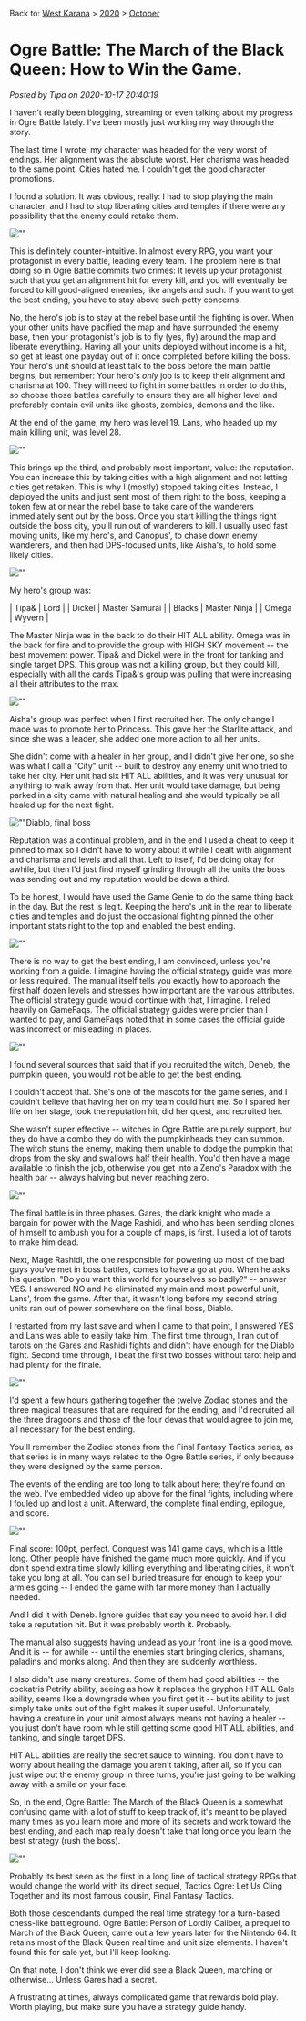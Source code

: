 Back to: [West Karana](/posts/westkarana.md) > [2020](/posts/2020/westkarana.md) > [October](./westkarana.md)
# Ogre Battle: The March of the Black Queen: How to Win the Game.

*Posted by Tipa on 2020-10-17 20:40:19*


I haven't really been blogging, streaming or even talking about my progress in Ogre Battle lately. I've been mostly just working my way through the story.



The last time I wrote, my character was headed for the very worst of endings. Her alignment was the absolute worst. Her charisma was headed to the same point. Cities hated me. I couldn't get the good character promotions.



I found a solution. It was obvious, really: I had to stop playing the main character, and I had to stop liberating cities and temples if there were any possibility that the enemy could retake them.



![\"\"](\"https://chasingdings.com/wp-content/uploads/2020/10/Ogre-Battle-The-March-of-the-Black-Queen-U-125.png\")

This is definitely counter-intuitive. In almost every RPG, you want your protagonist in every battle, leading every team. The problem here is that doing so in Ogre Battle commits two crimes: It levels up your protagonist such that you get an alignment hit for every kill, and you will eventually be forced to kill good-aligned enemies, like angels and such. If you want to get the best ending, you have to stay above such petty concerns.



No, the hero's job is to stay at the rebel base until the fighting is over. When your other units have pacified the map and have surrounded the enemy base, then your protagonist's job is to fly (yes, fly) around the map and liberate everything. Having all your units deployed without income is a hit, so get at least one payday out of it once completed before killing the boss. Your hero's unit should at least talk to the boss before the main battle begins, but remember: Your hero's *only* job is to keep their alignment and charisma at 100. They will need to fight in some battles in order to do this, so choose those battles carefully to ensure they are all higher level and preferably contain evil units like ghosts, zombies, demons and the like.



At the end of the game, my hero was level 19. Lans, who headed up my main killing unit, was level 28.



![\"\"](\"https://chasingdings.com/wp-content/uploads/2020/10/Ogre-Battle-The-March-of-the-Black-Queen-U-126.png\")

This brings up the third, and probably most important, value: the reputation. You can increase this by taking cities with a high alignment and not letting cities get retaken. This is why I (mostly) stopped taking cities. Instead, I deployed the units and just sent most of them right to the boss, keeping a token few at or near the rebel base to take care of the wanderers immediately sent out by the boss. Once you start killing the things right outside the boss city, you'll run out of wanderers to kill. I usually used fast moving units, like my hero's, and Canopus', to chase down enemy wanderers, and then had DPS-focused units, like Aisha's, to hold some likely cities.



![\"\"](\"https://chasingdings.com/wp-content/uploads/2020/10/Ogre-Battle-The-March-of-the-Black-Queen-U-129.png\")

My hero's group was:





| Tipa& | Lord |
| Dickel | Master Samurai |
| Blacks | Master Ninja |
| Omega | Wyvern |



The Master Ninja was in the back to do their HIT ALL ability. Omega was in the back for fire and to provide the group with HIGH SKY movement -- the best movement power. Tipa& and Dickel were in the front for tanking and single target DPS. This group was not a killing group, but they could kill, especially with all the cards Tipa&'s group was pulling that were increasing all their attributes to the max.



![\"\"](\"https://chasingdings.com/wp-content/uploads/2020/10/Ogre-Battle-The-March-of-the-Black-Queen-U-132.png\")

Aisha's group was perfect when I first recruited her. The only change I made was to promote her to Princess. This gave her the Starlite attack, and since she was a leader, she added one more action to all her units.



She didn't come with a healer in her group, and I didn't give her one, so she was what I call a \"City\" unit -- built to destroy any enemy unit who tried to take her city. Her unit had six HIT ALL abilities, and it was very unusual for anything to walk away from that. Her unit would take damage, but being parked in a city came with natural healing and she would typically be all healed up for the next fight.



![\"\"](\"https://chasingdings.com/wp-content/uploads/2020/10/Ogre-Battle-The-March-of-the-Black-Queen-U-133.png\")Diablo, final boss

Reputation was a continual problem, and in the end I used a cheat to keep it pinned to max so I didn't have to worry about it while I dealt with alignment and charisma and levels and all that. Left to itself, I'd be doing okay for awhile, but then I'd just find myself grinding through all the units the boss was sending out and my reputation would be down a third.



To be honest, I would have used the Game Genie to do the same thing back in the day. But the rest is legit. Keeping the hero's unit in the rear to liberate cities and temples and do just the occasional fighting pinned the other important stats right to the top and enabled the best ending.



![\"\"](\"https://chasingdings.com/wp-content/uploads/2020/10/Ogre-Battle-The-March-of-the-Black-Queen-U-134.png\")

There is no way to get the best ending, I am convinced, unless you're working from a guide. I imagine having the official strategy guide was more or less required. The manual itself tells you exactly how to approach the first half dozen levels and stresses how important are the various attributes. The official strategy guide would continue with that, I imagine. I relied heavily on GameFaqs. The official strategy guides were pricier than I wanted to pay, and GameFaqs noted that in some cases the official guide was incorrect or misleading in places.



![\"\"](\"https://chasingdings.com/wp-content/uploads/2020/10/Ogre-Battle-The-March-of-the-Black-Queen-U-021-1.png\")

I found several sources that said that if you recruited the witch, Deneb, the pumpkin queen, you would not be able to get the best ending.



I couldn't accept that. She's one of the mascots for the game series, and I couldn't believe that having her on my team could hurt me. So I spared her life on her stage, took the reputation hit, did her quest, and recruited her.



She wasn't super effective -- witches in Ogre Battle are purely support, but they do have a combo they do with the pumpkinheads they can summon. The witch stuns the enemy, making them unable to dodge the pumpkin that drops from the sky and swallows half their health. You'd then have a mage available to finish the job, otherwise you get into a Zeno's Paradox with the health bar -- always halving but never reaching zero.



![\"\"](\"https://chasingdings.com/wp-content/uploads/2020/10/Ogre-Battle-The-March-of-the-Black-Queen-U-139.png\")

The final battle is in three phases. Gares, the dark knight who made a bargain for power with the Mage Rashidi, and who has been sending clones of himself to ambush you for a couple of maps, is first. I used a lot of tarots to make him dead.



Next, Mage Rashidi, the one responsible for powering up most of the bad guys you've met in boss battles, comes to have a go at you. When he asks his question, \"Do you want this world for yourselves so badly?\" -- answer YES. I answered NO and he eliminated my main and most powerful unit, Lans', from the game. After that, it wasn't long before my second string units ran out of power somewhere on the final boss, Diablo.



I restarted from my last save and when I came to that point, I answered YES and Lans was able to easily take him. The first time through, I ran out of tarots on the Gares and Rashidi fights and didn't have enough for the Diablo fight. Second time through, I beat the first two bosses without tarot help and had plenty for the finale.



![\"\"](\"https://chasingdings.com/wp-content/uploads/2020/10/Ogre-Battle-The-March-of-the-Black-Queen-U-137.png\")

I'd spent a few hours gathering together the twelve Zodiac stones and the three magical treasures that are required for the ending, and I'd recruited all the three dragoons and those of the four devas that would agree to join me, all necessary for the best ending.



You'll remember the Zodiac stones from the Final Fantasy Tactics series, as that series is in many ways related to the Ogre Battle series, if only because they were designed by the same person.





The events of the ending are too long to talk about here; they're found on the web. I've embedded video up above for the final fights, including where I fouled up and lost a unit. Afterward, the complete final ending, epilogue, and score.



![\"\"](\"https://chasingdings.com/wp-content/uploads/2020/10/Ogre-Battle-The-March-of-the-Black-Queen-U-138-1.png\")

Final score: 100pt, perfect. Conquest was 141 game days, which is a little long. Other people have finished the game much more quickly. And if you don't spend extra time slowly killing everything and liberating cities, it won't take you long at all. You can sell buried treasure for enough to keep your armies going -- I ended the game with far more money than I actually needed.



And I did it with Deneb. Ignore guides that say you need to avoid her. I did take a reputation hit. But it was probably worth it. Probably.



The manual also suggests having undead as your front line is a good move. And it is -- for awhile -- until the enemies start bringing clerics, shamans, paladins and monks along. And then they are suddenly worthless. 



I also didn't use many creatures. Some of them had good abilities -- the cockatris Petrify ability, seeing as how it replaces the gryphon HIT ALL Gale ability, seems like a downgrade when you first get it -- but its ability to just simply take units out of the fight makes it super useful. Unfortunately, having a creature in your unit almost always means not having a healer -- you just don't have room while still getting some good HIT ALL abilities, and tanking, and single target DPS.



HIT ALL abilities are really the secret sauce to winning. You don't have to worry about healing the damage you aren't taking, after all, so if you can just wipe out the enemy group in three turns, you're just going to be walking away with a smile on your face.



So, in the end, Ogre Battle: The March of the Black Queen is a somewhat confusing game with a lot of stuff to keep track of, it's meant to be played many times as you learn more and more of its secrets and work toward the best ending, and each map really doesn't take that long once you learn the best strategy (rush the boss).



![\"\"](\"https://chasingdings.com/wp-content/uploads/2020/10/Ogre-Battle-The-March-of-the-Black-Queen-U-140.png\")

Probably its best seen as the first in a long line of tactical strategy RPGs that would change the world with its direct sequel, Tactics Ogre: Let Us Cling Together and its most famous cousin, Final Fantasy Tactics.



Both those descendants dumped the real time strategy for a turn-based chess-like battleground. Ogre Battle: Person of Lordly Caliber, a prequel to March of the Black Queen, came out a few years later for the Nintendo 64. It retains most of the Black Queen real time and unit size elements. I haven't found this for sale yet, but I'll keep looking.



On that note, I don't think we ever did see a Black Queen, marching or otherwise... Unless Gares had a secret.



A frustrating at times, always complicated game that rewards bold play. Worth playing, but make sure you have a strategy guide handy.



